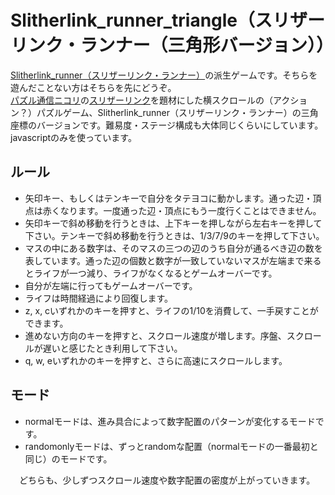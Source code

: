 # Slitherlink_runner_triangle（スリザーリンク・ランナー（三角形バージョン））

[Slitherlink_runner（スリザーリンク・ランナー）](https://github.com/titiatil/Slitherlink_runner)の派生ゲームです。そちらを遊んだことない方はそちらを先にどうぞ。  
[パズル通信ニコリ](https://www.nikoli.co.jp/)の[スリザーリンク](https://www.nikoli.co.jp/ja/puzzles/slitherlink/)を題材にした横スクロールの（アクション？）パズルゲーム、Slitherlink_runner（スリザーリンク・ランナー）の三角座標のバージョンです。難易度・ステージ構成も大体同じくらいにしています。javascriptのみを使っています。

## ルール

- 矢印キー、もしくはテンキーで自分をタテヨコに動かします。通った辺・頂点は赤くなります。一度通った辺・頂点にもう一度行くことはできません。
- 矢印キーで斜め移動を行うときは、上下キーを押しながら左右キーを押して下さい。テンキーで斜め移動を行うときは、1/3/7/9のキーを押して下さい。
- マスの中にある数字は、そのマスの三つの辺のうち自分が通るべき辺の数を表しています。通った辺の個数と数字が一致していないマスが左端まで来るとライフが一つ減り、ライフがなくなるとゲームオーバーです。
- 自分が左端に行ってもゲームオーバーです。
- ライフは時間経過により回復します。
- z, x, cいずれかのキーを押すと、ライフの1/10を消費して、一手戻すことができます。
- 進めない方向のキーを押すと、スクロール速度が増します。序盤、スクロールが遅いと感じたとき利用して下さい。
- q, w, eいずれかのキーを押すと、さらに高速にスクロールします。

## モード
- normalモードは、進み具合によって数字配置のパターンが変化するモードです。
- randomonlyモードは、ずっとrandomな配置（normalモードの一番最初と同じ）のモードです。

　どちらも、少しずつスクロール速度や数字配置の密度が上がっていきます。
